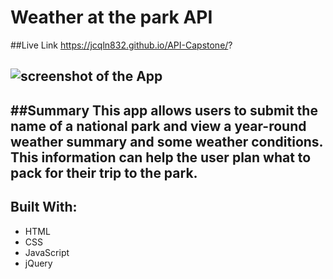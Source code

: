 # Weather at the park API 

##Live Link
https://jcqln832.github.io/API-Capstone/?

![screenshot of the App]()
---
##Summary
This app allows users to submit the name of a national park and view a year-round weather summary and some weather conditions. This information can help the user plan what to pack for their trip  to the park. 
---
## Built With:
* HTML
* CSS
* JavaScript
* jQuery
